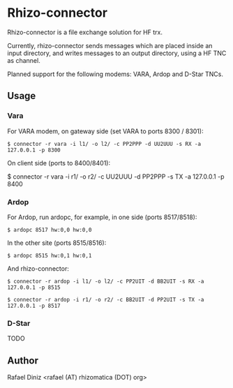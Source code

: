 # Rhizo-connector

  Rhizo-connector is a file exchange solution for HF trx.

  Currently, rhizo-connector sends messages which are placed inside an input
  directory, and writes messages to an output directory, using a HF TNC as
  channel.

  Planned support for the following modems: VARA, Ardop and D-Star TNCs.

## Usage

### Vara

For VARA modem, on gateway side (set VARA to ports 8300 / 8301):

    $ connector -r vara -i l1/ -o l2/ -c PP2PPP -d UU2UUU -s RX -a 127.0.0.1 -p 8300

On client side (ports to 8400/8401):

   $ connector -r vara -i r1/ -o r2/ -c UU2UUU -d PP2PPP -s TX -a 127.0.0.1 -p 8400

### Ardop

For Ardop, run ardopc, for example, in one side (ports 8517/8518):

    $ ardopc 8517 hw:0,0 hw:0,0

In the other site (ports 8515/8516):

    $ ardopc 8515 hw:0,1 hw:0,1

And rhizo-connector:

    $ connector -r ardop -i l1/ -o l2/ -c PP2UIT -d BB2UIT -s RX -a 127.0.0.1 -p 8515

    $ connector -r ardop -i r1/ -o r2/ -c BB2UIT -d PP2UIT -s TX -a 127.0.0.1 -p 8517


### D-Star

TODO

## Author

Rafael Diniz <rafael (AT) rhizomatica (DOT) org>
